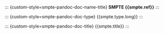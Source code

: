 ::: {custom-style=smpte-pandoc-doc-name-title}
**SMPTE {{smpte.ref}}**
:::

::: {custom-style=smpte-pandoc-doc-type}
{{smpte.type.long}}
:::

::: {custom-style=smpte-pandoc-doc-title}
{{smpte.title}}
:::
